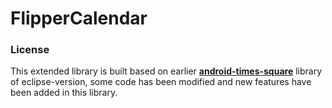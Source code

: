 # FlipperCalendar

### License
This extended library is built based on earlier **[android-times-square](https://github.com/square/android-times-square)** library of eclipse-version, some code has been modified and new features have been added in this library.